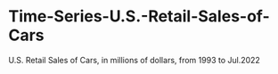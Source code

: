 # Time-Series-U.S.-Retail-Sales-of-Cars
U.S. Retail Sales of Cars, in millions of dollars, from 1993 to Jul.2022
